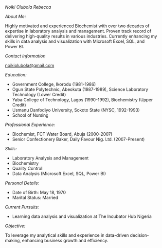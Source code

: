 
*Noiki Olubola Rebecca*


*About Me:*

Highly motivated and experienced Biochemist with over two decades of expertise in laboratory analysis and management. Proven track record of delivering high-quality results in various industries. Currently enhancing my skills in data analysis and visualization with Microsoft Excel, SQL, and Power BI.


*Contact Information*

noikiolubola@gmail.com


*Education:*

- Government College, Ikorodu (1981-1986)
- Ogun State Polytechnic, Abeokuta (1987-1989), Science Laboratory Technology (Lower Credit)
- Yaba College of Technology, Lagos (1990-1992), Biochemistry (Upper Credit)
- Usmanu Danfodiyo University, Sokoto State (NYSC, 1992-1993)
- School of Nursing


*Professional Experience:*

- Biochemist, FCT Water Board, Abuja (2000-2007)
- Senior Confectionery Baker, Daily Favour Nig. Ltd. (2007-Present)


*Skills:*

- Laboratory Analysis and Management
- Biochemistry
- Quality Control
- Data Analysis (Microsoft Excel, SQL, Power BI)


*Personal Details:*

- Date of Birth: May 18, 1970
- Marital Status: Married


*Current Pursuits:*

- Learning data analysis and visualization at The Incubator Hub Nigeria


*Objective:*

To leverage my analytical skills and experience in data-driven decision-making, enhancing business growth and efficiency.
